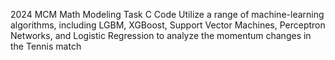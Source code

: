 2024 MCM Math Modeling Task C Code
Utilize a range of machine-learning algorithms, including
LGBM, XGBoost, Support Vector Machines, Perceptron Networks, and Logistic Regression
to analyze the momentum changes in the Tennis match
